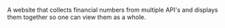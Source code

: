 A website that collects financial numbers from multiple API's and displays them together so one can view them as a whole.

